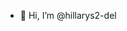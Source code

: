 - 👋 Hi, I’m @hillarys2-del

<!---
hillarys2-del/hillarys2-del is a ✨ special ✨ repository because its `README.md` (this file) appears on your GitHub profile.
You can click the Preview link to take a look at your changes.
--->
